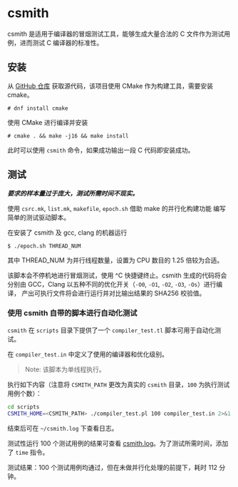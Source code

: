 # csmith

csmith 是适用于编译器的冒烟测试工具，能够生成大量合法的 C 文件作为测试用例，进而测试 C 编译器的标准性。

## 安装

从 [GitHub 仓库](https://github.com/csmith-project/csmith) 获取源代码，该项目使用 CMake 作为构建工具，需要安装 cmake。

```
# dnf install cmake
```

使用 CMake 进行编译并安装

```
# cmake . && make -j16 && make install
```

此时可以使用 `csmith` 命令，如果成功输出一段 C 代码即安装成功。

## 测试

***要求的样本量过于庞大，测试所需时间不现实。***

使用 `csrc.mk`, `list.mk`, `makefile`, `epoch.sh` 借助 make 的并行化构建功能
编写简单的测试驱动脚本。

在安装了 csmith 及 gcc, clang 的机器运行

```
$ ./epoch.sh THREAD_NUM
```

其中 THREAD\_NUM 为并行线程数量，设置为 CPU 数目的 1.25 倍较为合适。

该脚本会不停机地进行冒烟测试，使用 ^C 快捷键终止。csmith 生成的代码将会分别由
GCC，Clang 以五种不同的优化开关（`-O0`, `-O1`, `-O2`, `-O3`, `-Os`）进行编译，
产出可执行文件将会进行运行并对比输出结果的 SHA256 校验值。

### 使用 csmith 自带的脚本进行自动化测试

`csmith` 在 `scripts` 目录下提供了一个 `compiler_test.tl` 脚本可用于自动化测试。

在 `compiler_test.in` 中定义了使用的编译器和优化级别。

> Note: 该脚本为单线程执行。

执行如下内容（注意将 `CSMITH_PATH` 更改为真实的 `csmith` 目录，`100` 为执行测试用例个数）：

```bash
cd scripts
CSMITH_HOME=<CSMITH_PATH> ./compiler_test.pl 100 compiler_test.in 2>&1 | tee ~/csmith.log
```

结束后可在 `~/csmith.log` 下查看日志。

测试性运行 100 个测试用例的结果可查看 [csmith.log](./csmith.log)。为了测试所需时间，添加了 `time` 指令。

测试结果：100 个测试用例均通过，但在未做并行化处理的前提下，耗时 112 分钟。